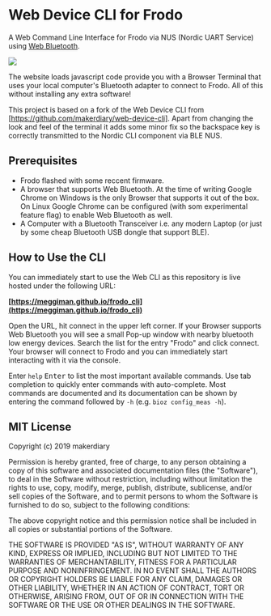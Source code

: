 # Web Device CLI for Frodo

A Web Command Line Interface for Frodo via NUS (Nordic UART Service) using [Web
Bluetooth](https://webbluetoothcg.github.io/web-bluetooth/).

[![](img/web-device-cli-chrome-desktop.png)](https://youtu.be/i6OgX4civrM)

The website loads javascript code provide you with a Browser Terminal that uses
your local computer's Bluetooth adapter to connect to Frodo. All of this without
installing any extra software!

This project is based on a fork of the Web Device CLI from
[https://github.com/makerdiary/web-device-cli]. Apart from changing the look and
feel of the terminal it adds some minor fix so the backspace key is correctly
transmitted to the Nordic CLI component via BLE NUS.

## Prerequisites
* Frodo flashed with some reccent firmware.
* A browser that supports Web Bluetooth. At the time of writing Google Chrome on
Windows is the only Browser that supports it out of the box. On Linux Google
Chrome can be configured (with som experimental feature flag) to enable Web
Bluetooth as well.
* A Computer with a Bluetooth Transceiver i.e. any modern Laptop (or just by
  some cheap Bluetooth USB dongle that support BLE).

## How to Use the CLI
You can immediately start to use the Web CLI as this repository is live hosted under the following URL:

**[https://meggiman.github.io/frodo_cli](https://meggiman.github.io/frodo_cli)**

Open the URL, hit connect in the upper left corner. If your Browser supports Web
Bluetooth you will see a small Pop-up window with nearby bluetooth low energy
devices. Search the list for the entry "Frodo" and click connect. Your browser
will connect to Frodo and you can immediately start interacting with it via the
console. 

Enter `help` <kbd>Enter</kbd> to list the most important available commands. Use
tab completion to quickly enter commands with auto-complete. Most commands are
documented and its documentation can be shown by entering the command followed
by `-h` (e.g. `bioz config_meas -h`).

## MIT License

Copyright (c) 2019 makerdiary

Permission is hereby granted, free of charge, to any person obtaining a copy
of this software and associated documentation files (the "Software"), to deal
in the Software without restriction, including without limitation the rights
to use, copy, modify, merge, publish, distribute, sublicense, and/or sell
copies of the Software, and to permit persons to whom the Software is
furnished to do so, subject to the following conditions:

The above copyright notice and this permission notice shall be included in all
copies or substantial portions of the Software.

THE SOFTWARE IS PROVIDED "AS IS", WITHOUT WARRANTY OF ANY KIND, EXPRESS OR
IMPLIED, INCLUDING BUT NOT LIMITED TO THE WARRANTIES OF MERCHANTABILITY,
FITNESS FOR A PARTICULAR PURPOSE AND NONINFRINGEMENT. IN NO EVENT SHALL THE
AUTHORS OR COPYRIGHT HOLDERS BE LIABLE FOR ANY CLAIM, DAMAGES OR OTHER
LIABILITY, WHETHER IN AN ACTION OF CONTRACT, TORT OR OTHERWISE, ARISING FROM,
OUT OF OR IN CONNECTION WITH THE SOFTWARE OR THE USE OR OTHER DEALINGS IN THE
SOFTWARE.
